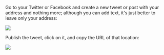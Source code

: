 Go to your Twitter or Facebook and create a new tweet or post with your address and nothing more; although you can add text, it's just better to leave only your address:

![](https://github.com/fenago/katacoda-scenarios/raw/master/mastering-ethereum/ethereum-deployment-testnet/steps/5/tweet.JPG)

Publish the tweet, click on it, and copy the URL of that location:

![](https://github.com/fenago/katacoda-scenarios/raw/master/mastering-ethereum/ethereum-deployment-testnet/steps/5/location.JPG)